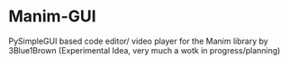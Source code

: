 # Manim-GUI
PySimpleGUI based code editor/ video player for the Manim library by 3Blue1Brown (Experimental Idea, very much a wotk in progress/planning)
